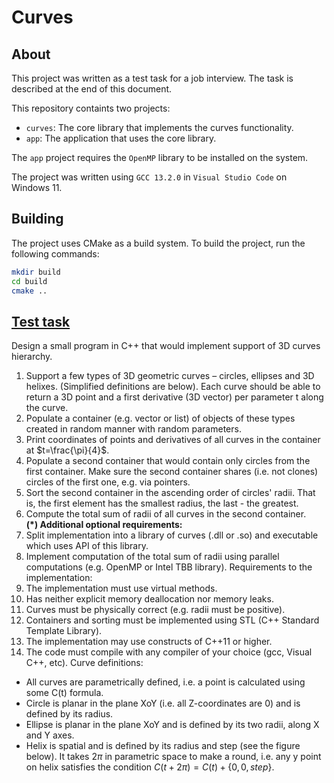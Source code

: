 # Curves

## About
This project was written as a test task for a job interview. The task is described at the end of this document.

This repository containts two projects:
- `curves`: The core library that implements the curves functionality.
- `app`: The application that uses the core library.

The `app` project requires the `OpenMP` library to be installed on the system.

The project was written using `GCC 13.2.0` in `Visual Studio Code` on Windows 11.

## Building
The project uses CMake as a build system. To build the project, run the following commands:
```bash
mkdir build
cd build
cmake ..
```

## [Test task](https://it-selection.ru/page59048677.html)
Design a small program in C++ that would implement support of 3D curves hierarchy.
1. Support a few types of 3D geometric curves – circles, ellipses and 3D helixes. (Simplified
definitions are below). Each curve should be able to return a 3D point and a first derivative (3D
vector) per parameter t along the curve.
2. Populate a container (e.g. vector or list) of objects of these types created in random manner with
random parameters.
3. Print coordinates of points and derivatives of all curves in the container at $t=\frac{\pi}{4}$.
4. Populate a second container that would contain only circles from the first container. Make sure the
second container shares (i.e. not clones) circles of the first one, e.g. via pointers.
5. Sort the second container in the ascending order of circles' radii. That is, the first element has the
smallest radius, the last - the greatest.
6. Compute the total sum of radii of all curves in the second container.  
__(*) Additional optional requirements:__
7. Split implementation into a library of curves (.dll or .so) and executable which uses API of this
library.
8. Implement computation of the total sum of radii using parallel computations (e.g. OpenMP or Intel
TBB library).
Requirements to the implementation:
1. The implementation must use virtual methods.
2. Has neither explicit memory deallocation nor memory leaks.
3. Curves must be physically correct (e.g. radii must be positive).
4. Containers and sorting must be implemented using STL (C++ Standard Template Library).
5. The implementation may use constructs of C++11 or higher.
6. The code must compile with any compiler of your choice (gcc, Visual C++, etc).
Curve definitions:
- All curves are parametrically defined, i.e. a point is calculated using some C(t) formula.
- Circle is planar in the plane XoY (i.e. all Z-coordinates are 0) and is defined by its radius.
- Ellipse is planar in the plane XoY and is defined by its two radii, along X and Y axes.
- Helix is spatial and is defined by its radius and step (see the figure below). It takes $2\pi$ in
parametric space to make a round, i.e. any y point on helix satisfies the condition $C(t + 2\pi) = C(t) +
\{0, 0, step\}$.

